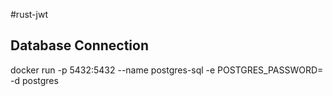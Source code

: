 #rust-jwt

## Database Connection
docker run -p 5432:5432 --name postgres-sql -e POSTGRES_PASSWORD=<somepassword> -d postgres
